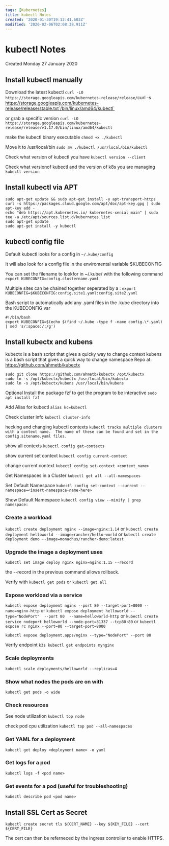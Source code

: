 ```yaml
---
tags: [Kubernetes]
title: kubectl Notes
created: '2020-01-30T19:12:41.603Z'
modified: '2020-02-06T02:08:38.911Z'
---
```


# kubectl Notes

Created Monday 27 January 2020

## Install kubectl manually
Download the latest kubectl
`curl -LO https://storage.googleapis.com/kubernetes-release/release/`curl -s https://storage.googleapis.com/kubernetes-release/release/stable.txt`/bin/linux/amd64/kubectl`

or grab a specific version
`curl -LO https://storage.googleapis.com/kubernetes-release/release/v1.17.0/bin/linux/amd64/kubectl`

make the kubectl binary executable
`chmod +x ./kubectl`

Move it to /usr/local/bin
`sudo mv ./kubectl /usr/local/bin/kubectl`

Check what version of kubectl you have
`kubectl version --client`

Check what versionof kubectl and the version of k8s you are managing
`kubectl version`

## Install kubectl via APT
```
sudo apt-get update && sudo apt-get install -y apt-transport-https
curl -s https://packages.cloud.google.com/apt/doc/apt-key.gpg | sudo apt-key add -
echo "deb https://apt.kubernetes.io/ kubernetes-xenial main" | sudo tee -a /etc/apt/sources.list.d/kubernetes.list
sudo apt-get update
sudo apt-get install -y kubectl
```

## kubectl config file
Default kubectl looks for a config in `~/.kube/config`

It will also look for a config file in the enviromental variable $KUBECONFIG

You can set the filename to lookfor in ~/.kube/ with the following command
`export KUBECONFIG=config.clustername.yaml`

Multiple sites can be chained together seperated by a :
`export KUBECONFIG=$KUBECONFIG:config.site1.yaml:config.site2.yaml`

Bash script to automatically add any .yaml files in the .kube directory into the KUBECONFIG var
```
#!/bin/bash
export KUBECONFIG=$(echo $(find ~/.kube -type f -name config.\*.yaml) | sed 's/:space:/:/g')
```

## Install kubectx and kubens
kubectx is a bash script that gives a quicky way to change context
kubens is a bash script that gives a quick way to change namespace
Repo at: https://github.com/ahmetb/kubectx

```
sudo git clone https://github.com/ahmetb/kubectx /opt/kubectx
sudo ln -s /opt/kubectx/kubectx /usr/local/bin/kubectx
sudo ln -s /opt/kubectx/kubens /usr/local/bin/kubens
```

Optional Install the package fzf to get the program to be interactive
`sudo apt install fzf`

Add Alias for kubectl
`alias kc=kubectl`

Check cluster info
`kubectl cluster-info`

hecking and changing kubectl contexts
`kubectl tracks multiple clusters with a context name.  The name of these can be found and set in the config.sitename.yaml files.  `

show all contexts
`kubectl config get-contexts`

show current set context
`kubectl config current-context`

change current context
`kubectl config set-context <context_name>`

Get Namespaces in a Cluster
`kubectl get all --all-namespaces`

Set Default Namespace
`kubectl config set-context --current --namespace=<insert-namespace-name-here>`

Show Default Namespace
`kubectl config view --minify | grep namespace:`

### Create a workload
`kubectl create deployment nginx --image=nginx:1.14`
or
`kubectl create deployment helloworld --image=rancher/hello-world`
or
`kubectl create deployment demo --image=monachus/rancher-demo:latest`

### Upgrade the image a deployment uses
`kubectl set image deploy nginx nginx=nginx:1.15 --record`

the --record in the previous command allows rollback. 

Verify with
`kubectl get pods`
or
`kubectl get all`

### Expose workload via a service
`kubectl expose deployment nginx --port 80 --target-port=8000 --name=nginx-http`
or
`kubectl expose deployment helloworld --type="NodePort"  --port 80  --name=helloworld-http`
or
`kubectl create service nodeport helloworld --node-port=31337 --tcp80:80`
or
`kubectl expose rc nginx --port=80 --target-port=8000`

`kubectl expose deployment.apps/nginx --type="NodePort" --port 80`

Verify endpoint
`k3s kubectl get endpoints mynginx`

### Scale deployments
`kubectl scale deployments/helloworld --replicas=4`

### Show what nodes the pods are on with
`kubectl get pods -o wide`

### Check resources
See node utilization
`kubectl top node`

check pod cpu utilization
`kubectl top pod --all-namespaces`

### Get YAML for a deployment
`kubectl get deploy <deployment name> -o yaml`

### Get logs for a pod
`kubectl logs -f <pod name>`

### Get events for a pod (useful for troubleshooting)
`kubectl describe pod <pod name>`

## Install SSL Cert as Secret
`kubectl create secret tls ${CERT_NAME} --key ${KEY_FILE} --cert ${CERT_FILE}`

The cert can then be referneced by the ingress controller to enable HTTPS. 

